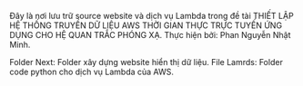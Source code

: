 Đây là nơi lưu trữ source website và dịch vụ Lambda trong đề tài THIẾT LẬP HỆ THỐNG TRUYỀN DỮ LIỆU AWS THỜI GIAN THỰC TRỰC TUYẾN ỨNG DỤNG CHO HỆ QUAN TRẮC PHÓNG XẠ.
Thực hiện bởi: Phan Nguyễn Nhật Minh.

Folder Next: Folder xây dựng website hiển thị dữ liệu.
File Lamrds: Folder code python cho dịch vụ Lambda của AWS.
